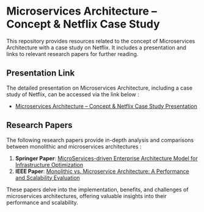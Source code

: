 # Microservices Architecture – Concept & Netflix Case Study

This repository provides resources related to the concept of Microservices Architecture with a case study on Netflix. It includes a presentation and links to relevant research papers for further reading.

## Presentation Link

The detailed presentation on Microservices Architecture, including a case study of Netflix, can be accessed via the link below :

- [Microservices Architecture – Concept & Netflix Case Study Presentation](https://www.canva.com/design/DAGiGe-4EwE/pIoD72H2djBFCmqFUHwYBQ/view?utm_content=DAGiGe-4EwE&utm_campaign=designshare&utm_medium=link2&utm_source=uniquelinks&utlId=h672ab47e3f)

## Research Papers

The following research papers provide in-depth analysis and comparisons between monolithic and microservices architectures :

1. **Springer Paper**: [MicroServices-driven Enterprise Architecture Model for Infrastructure Optimization](#)  
2. **IEEE Paper**: [Monolithic vs. Microservice Architecture: A Performance and Scalability Evaluation](#)

These papers delve into the implementation, benefits, and challenges of microservices architectures, offering valuable insights into their performance and scalability.
